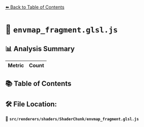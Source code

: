 [⬅️ Back to Table of Contents](../../../../index.md)

# 📄 `envmap_fragment.glsl.js`

## 📊 Analysis Summary

| Metric | Count |
|--------|-------|

## 📚 Table of Contents


## 🛠️ File Location:
📂 **`src/renderers/shaders/ShaderChunk/envmap_fragment.glsl.js`**